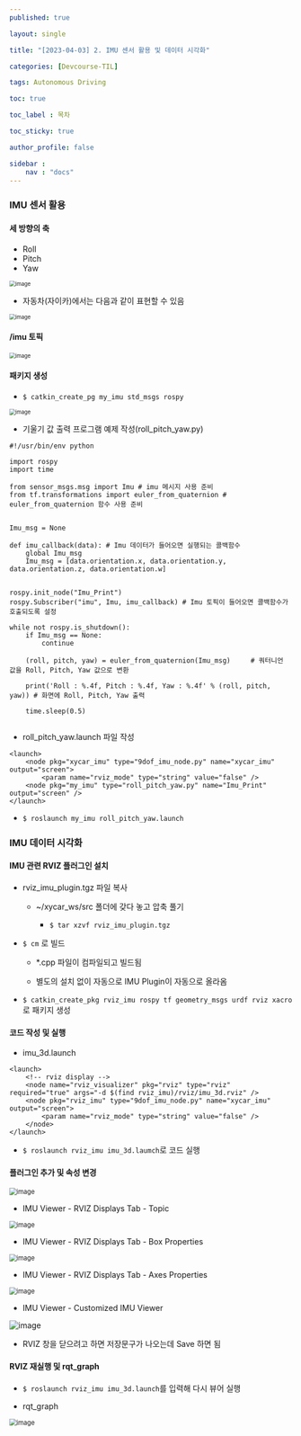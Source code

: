 ```yaml
---
published: true

layout: single

title: "[2023-04-03] 2. IMU 센서 활용 및 데이터 시각화"

categories: [Devcourse-TIL]

tags: Autonomous Driving

toc: true

toc_label : 목차

toc_sticky: true

author_profile: false

sidebar :
    nav : "docs"
---
```


### IMU 센서 활용



#### 세 방향의 축

- Roll
- Pitch
- Yaw

<img src="https://user-images.githubusercontent.com/116723552/230199405-b2670122-d1c4-47eb-be74-0a1c1b30af9d.png" alt="image" style="zoom:67%;" />



- 자동차(자이카)에서는 다음과 같이 표현할 수 있음

<img src="https://user-images.githubusercontent.com/116723552/230199550-8bc28a05-cf0c-4698-a69f-f4a86643dbc8.png" alt="image" style="zoom:67%;" />



#### /imu 토픽

<img src="https://user-images.githubusercontent.com/116723552/230200021-ce73a390-7a84-4d8b-8b92-35448bda1f4f.png" alt="image" style="zoom:67%;" />



#### 패키지 생성

- `$ catkin_create_pg my_imu std_msgs rospy`

<img src="https://user-images.githubusercontent.com/116723552/230200683-d44d9ccf-fafd-47e9-9c46-922353649a92.png" alt="image" style="zoom:67%;" />



- 기울기 값 출력 프로그램 예제 작성(roll_pitch_yaw.py)

```
#!/usr/bin/env python 

import rospy
import time

from sensor_msgs.msg import Imu # imu 메시지 사용 준비 
from tf.transformations import euler_from_quaternion # euler_from_quaternion 함수 사용 준비 


Imu_msg = None

def imu_callback(data): # Imu 데이터가 들어오면 실행되는 콜백함수 
	global Imu_msg
	Imu_msg = [data.orientation.x, data.orientation.y, data.orientation.z, data.orientation.w]


rospy.init_node("Imu_Print")
rospy.Subscriber("imu", Imu, imu_callback) # Imu 토픽이 들어오면 콜백함수가 호출되도록 설정 

while not rospy.is_shutdown():
	if Imu_msg == None:
		continue
	
	(roll, pitch, yaw) = euler_from_quaternion(Imu_msg) 	# 쿼터니언 값을 Roll, Pitch, Yaw 값으로 변환
	
	print('Roll : %.4f, Pitch : %.4f, Yaw : %.4f' % (roll, pitch, yaw)) # 화면에 Roll, Pitch, Yaw 출력
	
	time.sleep(0.5)
 
```



- roll_pitch_yaw.launch 파일 작성 

```
<launch>
	<node pkg="xycar_imu" type="9dof_imu_node.py" name="xycar_imu" output="screen">
		<param name="rviz_mode" type="string" value="false" />
	<node pkg="my_imu" type="roll_pitch_yaw.py" name="Imu_Print" output="screen" />
</launch>
```



- `$ roslaunch my_imu roll_pitch_yaw.launch`

  

### IMU 데이터 시각화



#### IMU 관련 RVIZ 플러그인 설치

- rviz_imu_plugin.tgz 파일 복사

  - ~/xycar_ws/src 폴더에 갖다 놓고 압축 풀기

    - `$ tar xzvf rviz_imu_plugin.tgz`

      

- `$ cm` 로 빌드

  - *.cpp 파일이 컴파일되고 빌드됨

  - 별도의 설치 없이 자동으로 IMU Plugin이 자동으로 올라옴

    

- `$ catkin_create_pkg rviz_imu rospy tf geometry_msgs urdf rviz xacro` 로 패키지 생성



#### 코드 작성 및 실행

- imu_3d.launch

```
<launch>
	<!-- rviz display -->
	<node name="rviz_visualizer" pkg="rviz" type="rviz" required="true" args="-d $(find rviz_imu)/rviz/imu_3d.rviz" />
	<node pkg="rviz_imu" type="9dof_imu_node.py" name="xycar_imu" output="screen">
		<param name="rviz_mode" type="string" value="false" />
	</node>
</launch>
```



- `$ roslaunch rviz_imu imu_3d.laumch`로 코드 실행



#### 플러그인 추가 및 속성 변경

<img src="https://user-images.githubusercontent.com/116723552/230238464-076ce9a7-da44-4e9e-8b2f-6be494c208f8.png" alt="image" style="zoom: 80%;" />



- IMU Viewer - RVIZ Displays Tab - Topic

<img src="https://user-images.githubusercontent.com/116723552/230238618-50da78d2-24e8-445b-bf89-4a1334a0475e.png" alt="image" style="zoom:80%;" />



- IMU Viewer - RVIZ Displays Tab - Box Properties

<img src="https://user-images.githubusercontent.com/116723552/230238849-147e6bf3-365a-46e0-a31f-196a0433e187.png" alt="image" style="zoom:80%;" />



- IMU Viewer - RVIZ Displays Tab - Axes Properties

<img src="https://user-images.githubusercontent.com/116723552/230239017-fd457a38-11ce-4952-926d-418be1361879.png" alt="image" style="zoom:80%;" />



- IMU Viewer - Customized IMU Viewer

![image](https://user-images.githubusercontent.com/116723552/230239118-cfdd2985-9fed-429e-aa1a-e6c70e343a1c.png)



- RVIZ 창을 닫으려고 하면 저장문구가 나오는데 Save 하면 됨



#### RVIZ 재실행 및 rqt_graph

- `$ roslaunch rviz_imu imu_3d.launch`를 입력해 다시 뷰어 실행



- rqt_graph

<img src="https://user-images.githubusercontent.com/116723552/230239463-b10ed164-398a-4a7e-a574-56203612c6eb.png" alt="image" style="zoom:80%;" />